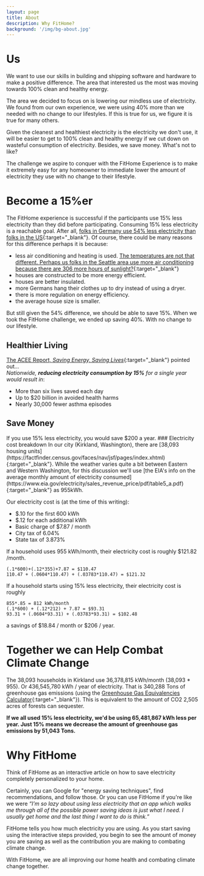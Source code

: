 ```yaml
---
layout: page
title: About
description: Why FitHome?
background: '/img/bg-about.jpg'
---
```

<link rel="stylesheet" href='{{ '/assets/page-style.css' | prepend: site.baseurl | replace: '//', '/' }}'>

# Us
We want to use our skills in building and shipping software and hardware to make a positive difference. The area that interested us the most was moving towards  100% clean and healthy energy.  

The area we decided to focus on is lowering our mindless use of electricity.  We found from our own experience, we were using 40% more than we needed with no change to our lifestyles.  If this is true for us, we figure it is true for many others.

Given the cleanest and healthiest electricity is the electricity we don't use, it will be easier to get to 100% clean and healthy energy if we cut down on wasteful consumption of electricity.  Besides, we save money.  What's not to like?

The challenge we aspire to conquer with the FitHome Experience is to make it extremely easy for any homeowner to immediate lower the amount of electricity they use with no change to their lifestyle.

# Become a 15%er 
The FitHome experience is successful if the participants use 15% less electricity than they did before participating.  Consuming 15% less electricity is a reachable goal.  After all, [folks in Germany use 54% less electricity than folks in the US](https://en.wikipedia.org/wiki/List_of_countries_by_electricity_consumption){:target="_blank"}. Of course, there could be many reasons for this difference perhaps it is because:  
* less air conditioning and heating is used.  [The temperatures are not that different.  Perhaps us folks in the Seattle area use more air conditioning because there are 306 more hours of sunlight?](http://www.seattle.climatemps.com/vs/berlin.php){:target="_blank"} 
* houses are constructed to be more energy efficient. 
* houses are better insulated.  
* more Germans hang their clothes up to dry instead of using a dryer.  
* there is more regulation on energy efficiency.
* the average house size is smaller.  

But still given the 54% difference, we should be able to save 15%.  When we took the FitHome challenge, we ended up saving 40%.  With no change to our lifestyle.

## Healthier Living
[The ACEE Report, _Saving Energy, Saving Lives_](https://aceee.org/research-report/h1801){:target="_blank"} pointed out...  
_Nationwide, __reducing electricity consumption by 15%__ for a single year would result in_:  
* More than six lives saved each day
* Up to $20 billion in avoided health harms
* Nearly 30,000 fewer asthma episodes  

## Save Money
<a id="save_money">
If you use 15% less electricity, you would save $200 a year.
### Electricity cost breakdown
In our city (Kirkland, Washington), there are [38,093 housing units](https://factfinder.census.gov/faces/nav/jsf/pages/index.xhtml){:target="_blank"}.  While the weather varies quite a bit between Eastern and Western Washington, for this discussion we'll use [the EIA's info on the average monthly amount of electricity consumed](https://www.eia.gov/electricity/sales_revenue_price/pdf/table5_a.pdf){:target="_blank"} as 955kWh.  

Our electricity cost is (at the time of this writing):  
* $.10 for the first 600 kWh  
* $.12 for each additional kWh
* Basic charge of $7.87 / month
* City tax of 6.04%  
* State tax of 3.873%

If a household uses 955 kWh/month, their electricity cost is roughly $121.82 /month.  
```
(.1*600)+(.12*355)+7.87 = $110.47  
110.47 + (.0604*110.47) + (.03783*110.47) = $121.32
```
If a household starts using 15% less electricity, their electricity cost is roughly 
```
855*.85 = 812 kWh/month
(.1*600) + (.12*212) + 7.87 = $93.31
93.31 + (.0604*93.31) + (.03783*93.31) = $102.48
```
a savings of $18.84 / month or $206 / year.  
# Together we can Help Combat Climate Change
The 38,093 households in Kirkland use 36,378,815 kWh/month (38,093 * 955). Or 436,545,780 kWh / year of electricity.  That is 340,288 Tons of greenhouse gas emissions (using the [Greenhouse Gas Equivalencies Calculator](https://www.epa.gov/energy/greenhouse-gas-equivalencies-calculator){:target="_blank"}).  This is equivalent to the amount of CO2 2,505 acres of forests can sequester.  
  
__If we all used 15% less electricity, we'd be using  65,481,867 kWh less per year.  Just 15% means we decrease the amount of greenhouse gas emissions by 51,043 Tons.__

# Why FitHome
Think of FitHome as an interactive article on how to save electricity completely personalized to your home.  
  
Certainly, you can Google for "energy saving techniques", find recommendations, and follow those.  Or you can use FitHome if you're like we were _“I’m so lazy about using less electricity that an app which walks me through all of the possible power saving ideas is just what I need.  I usually get home and the last thing I want to do is think.”_  

FitHome tells you how much electricity you are using.  As you start saving using the interactive steps provided, you begin to see the amount of money you are saving as well as the contribution you are making to combating climate change.

With FitHome, we are all improving our home health and combating climate change together.


